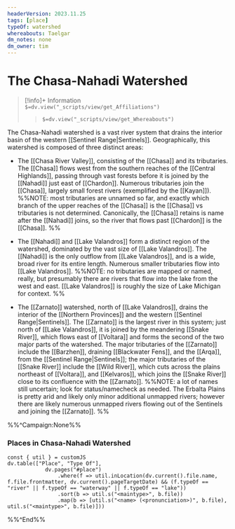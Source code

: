 ```yaml
---
headerVersion: 2023.11.25
tags: [place]
typeOf: watershed
whereabouts: Taelgar
dm_notes: none
dm_owner: tim
---
```

# The Chasa-Nahadi Watershed
>[!info]+ Information  
> `$=dv.view("_scripts/view/get_Affiliations")`  
>> `$=dv.view("_scripts/view/get_Whereabouts")`

The Chasa-Nahadi watershed is a vast river system that drains the interior basin of the western [[Sentinel Range|Sentinels]]. Geographically, this watershed is composed of three distinct areas:

- The [[Chasa River Valley]], consisting of the [[Chasa]] and its tributaries. The [[Chasa]] flows west from the southern reaches of the [[Central Highlands]], passing through vast forests before it is joined by the [[Nahadi]] just east of [[Chardon]]. Numerous tributaries join the [[Chasa]], largely small forest rivers (exemplified by the [[Kayan]]). %%NOTE: most tributaries are unnamed so far, and exactly which branch of the upper reaches of the [[Chasa]] is the [[Chasa]] vs tributaries is not determined. Canonically, the [[Chasa]] retains is name after the [[Nahadi]] joins, so the river that flows past [[Chardon]] is the [[Chasa]]. %%

- The [[Nahadi]] and [[Lake Valandros]] form a distinct region of the watershed, dominated by the vast size of [[Lake Valandros]]. The [[Nahadi]] is the only outflow from [[Lake Valandros]], and is a wide, broad river for its entire length. Numerous smaller tributaries flow into [[Lake Valandros]]. %%NOTE: no tributaries are mapped or named, really, but presumably there are rivers that flow into the lake from the west and east. [[Lake Valandros]] is roughly the size of Lake Michigan for context. %%

- The [[Zarnato]] watershed, north of [[Lake Valandros]], drains the interior of the [[Northern Provinces]] and the western [[Sentinel Range|Sentinels]]. The [[Zarnato]] is the largest river in this system; just north of [[Lake Valandros]], it is joined by the meandering [[Snake River]], which flows east of [[Voltara]] and forms the second of the two major parts of the watershed. The major tributaries of the [[Zarnato]] include the [[Barzhen]], draining [[Blackwater Fens]], and the [[Arqa]], from the [[Sentinel Range|Sentinels]]; the major tributaries of the [[Snake River]] include the [[Wild River]], which cuts across the plains northeast of [[Voltara]], and [[Kelvaros]], which joins the [[Snake River]] close to its confluence with the [[Zarnato]]. %%NOTE: a lot of names still uncertain; look for status/namecheck as needed. The Erbalta Plains is pretty arid and likely only minor additional unmapped rivers; however there are likely numerous unmapped rivers flowing out of the Sentinels and joining the [[Zarnato]]. %%

%%^Campaign:None%%
### Places in Chasa-Nahadi Watershed
```dataviewjs
const { util } = customJS
dv.table(["Place", "Type Of"], 
			dv.pages("#place")
				.where(f => util.inLocation(dv.current().file.name, f.file.frontmatter, dv.current().pageTargetDate) && (f.typeOf == "river" || f.typeOf == "waterway" || f.typeOf == "lake"))
				.sort(b => util.s("<maintype>", b.file))
				.map(b => [util.s("<name> (<pronunciation>)", b.file), util.s("<maintype>", b.file)]))
```

%%^End%%